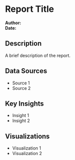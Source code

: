 # Report Title

**Author:**  
**Date:**  

## Description
A brief description of the report.

## Data Sources
- Source 1
- Source 2

## Key Insights
- Insight 1
- Insight 2

## Visualizations
- Visualization 1
- Visualization 2
